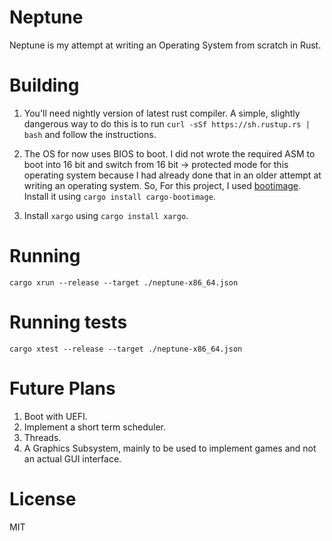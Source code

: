 # Neptune

Neptune is my attempt at writing an Operating System from scratch in Rust.

# Building

1. You'll need nightly version of latest rust compiler. A simple, slightly dangerous way to do this is to run `curl -sSf https://sh.rustup.rs | bash` and follow the instructions.

2. The OS for now uses BIOS to boot. I did not wrote the required ASM to boot into 16 bit and switch from 16 bit -> protected mode for this operating system because I had already done that in an older attempt at writing an operating system.
So, For this project, I used [bootimage](https://crates.io/crates/cargo-bootimage). Install it using `cargo install cargo-bootimage`.

3. Install `xargo` using `cargo install xargo`.

# Running

    cargo xrun --release --target ./neptune-x86_64.json

# Running tests

    cargo xtest --release --target ./neptune-x86_64.json

# Future Plans

1. Boot with UEFI.
2. Implement a short term scheduler.
3. Threads.
4. A Graphics Subsystem, mainly to be used to implement games and not an actual GUI interface.


# License

MIT
